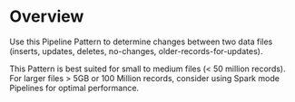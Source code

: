 # Overview

Use this Pipeline Pattern to determine changes between two data files (inserts, updates, deletes, no-changes, older-records-for-updates).

This Pattern is best suited for small to medium files (< 50 million records). For larger files > 5GB or 100 Million records, consider using Spark mode Pipelines for optimal performance.
